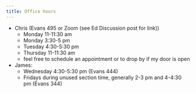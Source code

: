 ```yaml
---
title: Office hours
---
```


  - Chris (Evans 495 or Zoom (see Ed Discussion post for link))
     - Monday 11-11:30 am 
     - Monday 3:30-5 pm
     - Tuesday 4:30-5:30 pm
     - Thursday 11-11:30 am
     - feel free to schedule an appointment or to drop by if my door is open
   - James:
     - Wednesday 4:30-5:30 pm (Evans 444) 
     - Fridays during unused section time, generally 2-3 pm and 4-4:30 pm (Evans 344)

